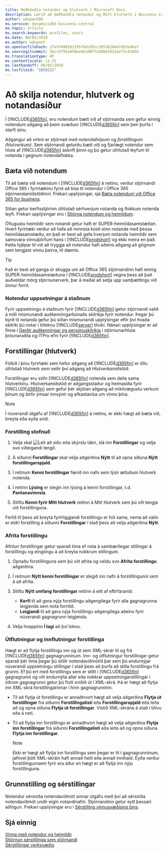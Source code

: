 ```yaml
---
title: Meðhöndla notendur og hlutverk | Microsoft Docs
description: Lærið að meðhöndla notendur og Mitt hlutverk í Business Central.
author: edupont04
ms.service: dynamics365-business-central
ms.topic: article
ms.search.keywords: profiles, users
ms.date: 08/02/2019
ms.author: edupont
ms.openlocfilehash: 27a57490101195f8dc05cc39538260e7db5e46af
ms.sourcegitcommit: 5bcc5f95e450ee9a3d9f7a380e592a5e75c4185b
ms.translationtype: HT
ms.contentlocale: is-IS
ms.lasthandoff: 08/05/2019
ms.locfileid: "1858221"
---
```

# <a name="understanding-users-roles-and-profiles"></a>Að skilja notendur, hlutverk og notandasíður

Í [!INCLUDE[d365fin](includes/d365fin_md.md)], eru notendum bætt við af stjórnanda sem gefur einnig notendum aðgang að þeim svæðum [!INCLUDE[d365fin](includes/d365fin_md.md)] sem þeir þurfa í starfi sínu.  

Aðgangur að virkni er stjórnað með *notendahópum* og *forstillingum (hlutverkum)*. Sem stjórnandi geturðu bætt við og fjarlægt notendur sem hluta af [!INCLUDE[d365fin](includes/d365fin_md.md)] áskrift þinni og þú getur úthlutað leyfum til notenda í gegnum notendaflokka.  

## <a name="adding-users"></a>Bæta við notendum

Til að bæta við notendum í [!INCLUDE[d365fin](includes/d365fin_md.md)] á netinu, verður stjórnandi Office 365 í fyrirtækinu fyrst að búa til notendur í Office 365 stjórnendamiðstöðinni. Frekari upplýsingar, sjá [Bæta notendum við Office 365 for business](https://aka.ms/CreateOffice365Users).

Síðan getur kerfisstjórinn úthlutað sérhverjum notanda og flokkum notenda leyfi. Frekari upplýsingar eru í [Stjórna notendum og heimildum](ui-how-users-permissions.md).  

Öflugustu heimildir sem notandi getur haft er SUPER-heimildasamstæðan. Hvert fyrirtæki verður að hafa að minnsta kosti einn notanda með þessa heimildasamstæðu, en það er best að gefa hverjum notanda heimildir sem samsvara vinnuþörfum hans í [!INCLUDE[prodshort](includes/prodshort.md)] og ekki meira en það. Þetta hjálpar til við að tryggja að notendur hafi aðeins aðgang að gögnum sem tengjast vinnu þeirra, til dæmis.  

> [!TIP]
> Það er best að ganga úr skugga um að Office 365 stjórnandinn hafi einnig SUPER-heimildasamstæðuna í [!INCLUDE[prodshort](includes/prodshort.md)] vegna þess að það auðveldar mörg stjórnunarverk, þar á meðal að setja upp samþættingu við önnur forrit.

### <a name="users-of-on-premises-deployments"></a>Notendur uppsetningar á staðnum

Fyrir uppsetningu á staðnum fyrir [!INCLUDE[d365fin](includes/d365fin_md.md)] getur stjórnandi valið á milli mismunandi auðkenningarbúnaðs skilríkja fyrir notendur. Þegar þú býrð til notanda gefur þú síðan mismunandi upplýsingar eftir því hvaða skilríki þú notar í tilteknu [!INCLUDE[server](includes/server.md)] tilviki. Nánari upplýsingar er að finna í [Gerðir auðkenningar og persónuskilríkja](/dynamics365/business-central/dev-itpro/administration/users-credential-types) í stjórnunarhluta þróunaraðila og ITPro efni fyrir [!INCLUDE[d365fin](includes/d365fin_md.md)].  

## <a name="profiles-roles"></a>Forstillingar (hlutverk)

Fólkið í þínu fyrirtæki sem hefur aðgang að [!INCLUDE[d365fin](includes/d365fin_md.md)] er öllu úthlutað hlutverk sem veitir því aðgang að *Hlutverkamiðstöð*.

Forstillingar eru söfn [!INCLUDE[d365fin](includes/d365fin_md.md)] notenda sem deila sama hlutverkinu. Hlutverkamiðstöð er aðgangsstaður og heimasíða fyrir [!INCLUDE[d365fin](includes/d365fin_md.md)] sem gefur þér skjótan aðgang að mikilvægustu verkum þínum og birtir ýmsar innsýnir og afkastavísa um vinnu þína.  

> [!NOTE]  
>  Í núverandi útgáfu af [!INCLUDE[d365fin](includes/d365fin_md.md)] á netinu, er ekki hægt að bæta við, breyta eða eyða snið.  

### <a name="CreateProfile"></a>Forstilling stofnuð

1.  Velja skal ![Leit að síðu eða skýrslu](media/ui-search/search_small.png "Leit að síðu eða skýrslu táknið") tákn, slá inn **Forstillingar** og velja svo viðeigandi tengil.  

2.  Á síðunni **Forstillingar** skal velja aðgerðina **Nýtt** til að opna síðuna **Nýtt forstillingarspjald**.  

3.  Í reitnum **Kenni forstillingar** færið inn nafn sem lýsir ætluðum hlutverk notenda.  

4.  Í reitinn **Lýsing** er slegin inn lýsing á kenni forstillingar, t.d. **Pantanavinnsla**.  

5.  Stilltu **Kenni fyrir Mitt hlutverk** reitinn á Mitt hlutverk sem þú vilt tengja við forstillinguna.  

Ferlið til þess að breyta fyrirliggjandi forstillingu er hið sama, nema að valin er eldri forstilling á síðunni **Forstillingar** í stað þess að velja aðgerðina **Nýtt**.  


### <a name="copy-a-profile"></a>Afrita forstillingu
Afritun forstillingar getur sparað tíma ef nota á sambærilegar stillingar á forstillingu og eingöngu á að breyta nokkrum stillingum.

1.  Opnaðu forstillinguna sem þú vilt afrita og veldu svo **Afrita forstillingu** aðgerðina.

2.  Í reitnum **Nýtt kenni forstillingar** er slegið inn nafn á forstillingunni sem á að afrita.

3.  Stilltu **Nýtt umfang forstillingar** reitinn á eitt af eftirfarandi:

    - **Kerfi** til að gera nýja forstillingu aðgengilega fyrir alla gagnagrunna leigjenda sem nota forritið.
    - **Leigjandi** til að gera nýja forstillingu aðgengilega aðeins fyrir núverandi gagnagrunn leigjenda.
4. Velja hnappinn **Í lagi** að því loknu.

### <a name="ExportImportProfile"></a>Útflutningur og innflutningur forstillinga

Hægt er að flytja forstillingu inn og út sem XML-skrár til og frá [!INCLUDE[d365fin](includes/d365fin_md.md)] gagnagrunninum. Inn- og útflutningur forstillingar getur sparað þér tíma þegar þú stillir notendaviðmótið þar sem þú endurnýjar núverandi uppsetningu stillingar í stað þess að þurfa að stilla forstillingu frá grunni. Ef þú ert með forstillingu sem er stillt í [!INCLUDE[d365fin](includes/d365fin_md.md)] gagnagrunni og vilt endurnýta allar eða nokkrar uppsetningarstillingar í öðrum gagnagrunni getur þú flutt sniðið út í XML-skrá. Þá er hægt að flytja inn XML-skrá forstillingarinnar í hinn gagnagrunninn.

-   Til að flytja út forstillingu er annaðhvort hægt að velja aðgerðina **Flytja út forstillingar** frá síðunni **Forstillingalisti** eða **Forstillingarspjald** eða leita að og opna síðuna **Flytja út forstillingar**. Vistið XML-skrána á stað í tölvu eða á neti.

-   Til að flytja inn forstillingu er annaðhvort hægt að velja aðgerðina **Flytja inn forstillingar** frá síðunni **Forstillingalisti** eða leita að og opna síðuna **Flytja inn forstillingar**.

    > [!NOTE]  
    >  Ekki er hægt að flytja inn forstillingu sem þegar er til í gagnagrunninum, jafnvel þótt XML-skráin hafi annað heiti eða annað innihald. Eyða verður forstillingumsem fyrir eru áður en hægt er að flytja inn nýju forstillinguna.


## <a name="configuration-and-personalization"></a>Grunnstilling og sérstillingar
<!--The concept of UI customization in [!INCLUDE[d365fin](includes/d365fin_md.md)] is divided in two:  

-   Configuration, performed by the administrator  

-   Personalization, performed by users  

The administrator configures the user interface for multiple users by customizing the user interface for a profile that the users are assigned to.  -->

Notendur sérsníða notendaviðmót sinnar útgáfu með því að sérsníða notendaviðmót undir eigin notandinafni. Stjórnandinn getur eytt þessari aðlögun. Frekari upplýsingar eru í [Sérstilling vinnusvæðisins þíns](ui-personalization-user.md).  

## <a name="see-also"></a>Sjá einnig  
[Vinna með notendur og heimildir](ui-how-users-permissions.md)  
[Stjórnun sérstillinga sem stjórnandi](ui-personalization-manage.md)  
[Sérstillingar verksvæðis](ui-personalization-user.md)  
